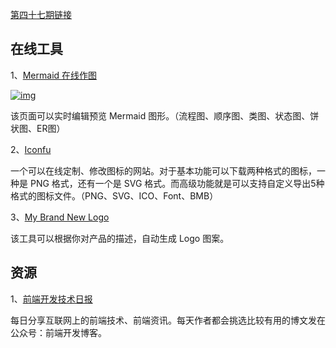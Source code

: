 [第四十七期链接](https://github.com/ruanyf/weekly/blob/master/docs/issue-47.md)

## 在线工具

1、[Mermaid 在线作图](https://mermaidjs.github.io/mermaid-live-editor/#/edit/eyJjb2RlIjoiZ3JhcGggVERcbkFbQ2hyaXN0bWFzXSAtLT58R2V0IG1vbmV5fCBCKEdvIHNob3BwaW5nKVxuQiAtLT4gQ3tMZXQgbWUgdGhpbmt9XG5DIC0tPnxPbmV8IERbTGFwdG9wXVxuQyAtLT58VHdvfCBFW2lQaG9uZV1cbkMgLS0-fFRocmVlfCBGW2ZhOmZhLWNhciBDYXJdXG4iLCJtZXJtYWlkIjp7InRoZW1lIjoiZGVmYXVsdCJ9fQ)

[![img](https://camo.githubusercontent.com/bf836b3d906a54c361d10ca10d7db962de61bfaec5bf2ceabb89a3f25417eec4/68747470733a2f2f7777772e77616e67626173652e636f6d2f626c6f67696d672f61737365742f3230313930332f6267323031393033313531362e6a7067)](https://camo.githubusercontent.com/bf836b3d906a54c361d10ca10d7db962de61bfaec5bf2ceabb89a3f25417eec4/68747470733a2f2f7777772e77616e67626173652e636f6d2f626c6f67696d672f61737365742f3230313930332f6267323031393033313531362e6a7067)

该页面可以实时编辑预览 Mermaid 图形。（流程图、顺序图、类图、状态图、饼状图、ER图）

2、[Iconfu](https://www.iconfu.com/)

一个可以在线定制、修改图标的网站。对于基本功能可以下载两种格式的图标，一种是 PNG 格式，还有一个是 SVG 格式。而高级功能就是可以支持自定义导出5种格式的图标文件。（PNG、SVG、ICO、Font、BMB）

3、[My Brand New Logo](https://mybrandnewlogo.com/)

该工具可以根据你对产品的描述，自动生成 Logo 图案。

## 资源

1、[前端开发技术日报](https://github.com/kujian/frontendDaily)

每日分享互联网上的前端技术、前端资讯。每天作者都会挑选比较有用的博文发在公众号：前端开发博客。
